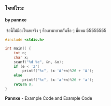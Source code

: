 ### โจทย์ไรวะ

#### by pannxe

​	ข้อนี้ไม่มีอะไรเลยจริง ๆ คือเอามาบวกกันซือ ๆ นี่แหม 55555555

``` c
#include <stdio.h>

int main() {
    int n;
    char x;
    scanf("%d %c", &n, &x);
    if (e < 'Z')
        printf("%c", (x-'A'+n)%26 + 'A');
    else
        printf("%c", (x-'a'+n)%26 + 'a');
    return 0;
}
```

**Pannxe** - Example Code and Example Code
